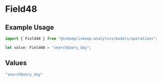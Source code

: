 # Field48

## Example Usage

```typescript
import { Field48 } from "@inkeep/inkeep-analytics/models/operations";

let value: Field48 = "searchQuery_day";
```

## Values

```typescript
"searchQuery_day"
```